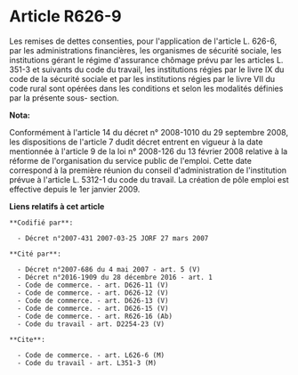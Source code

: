 # Article R626-9

Les remises de dettes consenties, pour l'application de l'article L. 626-6, par les administrations financières, les
organismes de sécurité sociale, les institutions gérant le régime d'assurance chômage prévu par les articles L. 351-3 et
suivants du code du travail, les institutions régies par le livre IX du code de la sécurité sociale et par les institutions
régies par le livre VII du code rural sont opérées dans les conditions et selon les modalités définies par la présente sous-
section.

**Nota:**

Conformément à l'article 14 du décret n° 2008-1010 du 29 septembre 2008, les dispositions de l'article 7 dudit décret entrent
en vigueur à la date mentionnée à l'article 9 de la loi n° 2008-126 du 13 février 2008 relative à la réforme de
l'organisation du service public de l'emploi. Cette date correspond à la première réunion du conseil d'administration de
l'institution prévue à l'article L. 5312-1 du code du travail. La création de pôle emploi est effective depuis le 1er janvier
2009.

**Liens relatifs à cet article**

	**Codifié par**:

	  - Décret n°2007-431 2007-03-25 JORF 27 mars 2007

	**Cité par**:

	  - Décret n°2007-686 du 4 mai 2007 - art. 5 (V)
	  - Décret n°2016-1909 du 28 décembre 2016 - art. 1
	  - Code de commerce. - art. D626-11 (V)
	  - Code de commerce. - art. D626-12 (V)
	  - Code de commerce. - art. D626-13 (V)
	  - Code de commerce. - art. D626-15 (V)
	  - Code de commerce. - art. R626-16 (Ab)
	  - Code du travail - art. D2254-23 (V)

	**Cite**:

	  - Code de commerce. - art. L626-6 (M)
	  - Code du travail - art. L351-3 (M)
